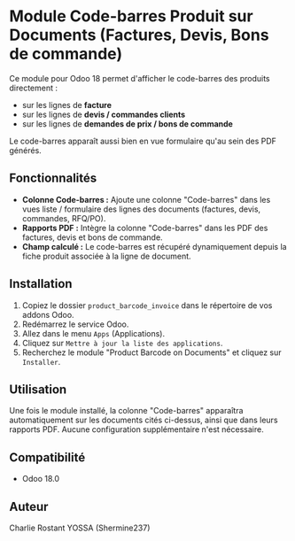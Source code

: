 # Module Code-barres Produit sur Documents (Factures, Devis, Bons de commande)

Ce module pour Odoo 18 permet d'afficher le code-barres des produits directement :

* sur les lignes de **facture**
* sur les lignes de **devis / commandes clients**
* sur les lignes de **demandes de prix / bons de commande**

Le code-barres apparaît aussi bien en vue formulaire qu'au sein des PDF générés.

## Fonctionnalités

* **Colonne Code-barres :** Ajoute une colonne "Code-barres" dans les vues liste / formulaire des lignes des documents (factures, devis, commandes, RFQ/PO).
* **Rapports PDF :** Intègre la colonne "Code-barres" dans les PDF des factures, devis et bons de commande.
* **Champ calculé :** Le code-barres est récupéré dynamiquement depuis la fiche produit associée à la ligne de document.

## Installation

1.  Copiez le dossier `product_barcode_invoice` dans le répertoire de vos addons Odoo.
2.  Redémarrez le service Odoo.
3.  Allez dans le menu `Apps` (Applications).
4.  Cliquez sur `Mettre à jour la liste des applications`.
5.  Recherchez le module "Product Barcode on Documents" et cliquez sur `Installer`.

## Utilisation

Une fois le module installé, la colonne "Code-barres" apparaîtra automatiquement sur les documents cités ci-dessus, ainsi que dans leurs rapports PDF. Aucune configuration supplémentaire n'est nécessaire.

## Compatibilité

*   Odoo 18.0

## Auteur
Charlie Rostant YOSSA (Shermine237)
